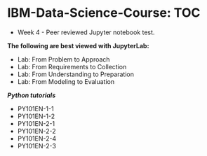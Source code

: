 # IBM-Data-Science-Course: TOC

* Week 4 - Peer reviewed Jupyter notebook test.


**The following are best viewed with JupyterLab:**

* Lab: From Problem to Approach
* Lab: From Requirements to Collection
* Lab: From Understanding to Preparation
* Lab: From Modeling to Evaluation

***Python tutorials***

* PY101EN-1-1
* PY101EN-1-2
* PY101EN-2-1
* PY101EN-2-2
* PY101EN-2-4
* PY101EN-2-3
